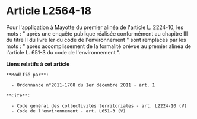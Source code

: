 # Article L2564-18

Pour l'application à Mayotte du premier alinéa de l'article L. 2224-10, les mots : " après une enquête publique réalisée
conformément au chapitre III du titre II du livre Ier du code de l'environnement " sont remplacés par les mots : " après
accomplissement de la formalité prévue au premier alinéa de l'article L. 651-3 du code de l'environnement ".

**Liens relatifs à cet article**

	**Modifié par**:

	  - Ordonnance n°2011-1708 du 1er décembre 2011 - art. 1

	**Cite**:

	  - Code général des collectivités territoriales - art. L2224-10 (V)
	  - Code de l'environnement - art. L651-3 (V)
